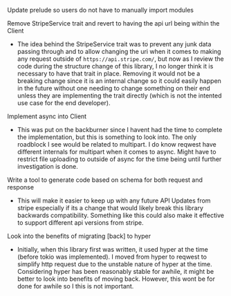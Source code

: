 Update prelude so users do not have to manually import modules

Remove StripeService trait and revert to having the api url being within the Client
- The idea behind the StripeService trait was to prevent any junk data passing through and to allow changing the uri when it comes to making any request outside of `https://api.stripe.com/`, but now as I review the code during the structure change of this library, I no longer think it is necessary to have that trait in place. Removing it would not be a breaking change since it is an internal change so it could easily happen in the future without one needing to change something on their end unless they are implementing the trait directly (which is not the intented use case for the end developer).

Implement async into Client
- This was put on the backburner since I havent had the time to complete the implementation, but this is something to look into. The only roadblock I see would be related to multipart. I do know reqwest have different internals for multipart when it comes to async. Might have to restrict file uploading to outside of async for the time being until further investigation is done.

Write a tool to generate code based on schema for both request and response
- This will make it easier to keep up with any future API Updates from stripe especially if its a change that would likely break
  this library backwards compatibility. Something like this could also make it effective to support different api versions from stripe.

Look into the benefits of migrating [back] to hyper
- Initially, when this library first was written, it used hyper at the time (before tokio was implemented). I moved from hyper to reqwest to simplify http request due to the unstable nature of hyper at the time. Considering hyper has been reasonably stable for awhile, it might be better to look into benefits of moving back. However, this wont be for done for awhile so I this is not important.